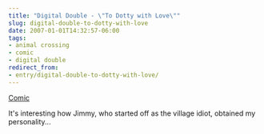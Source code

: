 ```yaml
---
title: "Digital Double - \"To Dotty with Love\""
slug: digital-double-to-dotty-with-love
date: 2007-01-01T14:32:57-06:00
tags:
- animal crossing
- comic
- digital double
redirect_from:
- entry/digital-double-to-dotty-with-love/
---
```

[Comic](http://digitaldouble.smackjeeves.com/comics/96672/)

It's interesting how Jimmy, who started off as the village idiot, obtained my personality...
